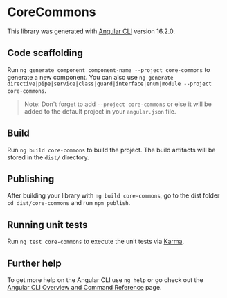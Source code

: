 # CoreCommons

This library was generated with [Angular CLI](https://github.com/angular/angular-cli) version 16.2.0.

## Code scaffolding

Run `ng generate component component-name --project core-commons` to generate a new component. You can also
use `ng generate directive|pipe|service|class|guard|interface|enum|module --project core-commons`.
> Note: Don't forget to add `--project core-commons` or else it will be added to the default project in
> your `angular.json` file.

## Build

Run `ng build core-commons` to build the project. The build artifacts will be stored in the `dist/` directory.

## Publishing

After building your library with `ng build core-commons`, go to the dist folder `cd dist/core-commons` and
run `npm publish`.

## Running unit tests

Run `ng test core-commons` to execute the unit tests via [Karma](https://karma-runner.github.io).

## Further help

To get more help on the Angular CLI use `ng help` or go check out
the [Angular CLI Overview and Command Reference](https://angular.io/cli) page.
